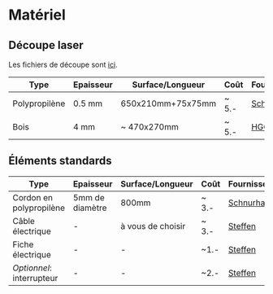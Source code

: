 # Matériel
## Découpe laser
Les fichiers de découpe sont [ici](/lasercut/decoupe.svg).

|Type|Epaisseur|Surface/Longueur|Coût|Fournisseur|
|-------|----|-----|----|------|
|Polypropilène|0.5 mm|650x210mm+75x75mm|~ 5.-|[Schoellkopf](http://www.schoellkopf.ch/2ue_fr.php?t=%3Cb%3EAXPRINT®+%7C+%3C%2Fb%3EPlaques+PP+&read_article=377)|
|Bois|4 mm|~ 470x270mm|~ 5.-|[HGC](https://:www.hgc.ch)|

## Éléments standards
|Type|Epaisseur|Surface/Longueur|Coût|Fournisseur|
|-------|----|-----|----|------|
|Cordon en polypropilène|5mm de diamètre|800mm|~ 3.-|[Schnurhaus](https://www.schnurhaus-onlineshop.de/epages/15508078.sf/de_DE/?ObjectPath=/Shops/15508078/Categories/%22Seil%2C%20Schnur%2C%20Reepschnur%22/%22ø%205mm%20Durchmesser%22)|
|Câble électrique|-|à vous de choisir|~ 3.-|[Steffen](https://www.steffen.ch/ArticleContentPageServlet?action=show&navstep=1&key=ARTIKELNR&value=02%20552%2010#/prettyPhotoSlide/0/)
|Fiche électrique|-|-|~1.-|[Steffen](https://www.steffen.ch/ArticleContentPageServlet?action=show&navstep=1&key=ARTIKELNR&value=14%206593)
|*Optionnel*: interrupteur|-|-|~2.-|[Steffen](https://www.steffen.ch/ProductContentPageServlet?key=GRUPPE&value=3195)
